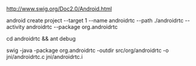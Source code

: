 
http://www.swig.org/Doc2.0/Android.html

android create project --target 1 --name androidrtc --path ./androidrtc --activity androidrtc --package org.androidrtc

cd androidrtc && ant debug

swig -java -package org.androidrtc -outdir src/org/androidrtc -o jni/androidrtc.c jni/androidrtc.i 
